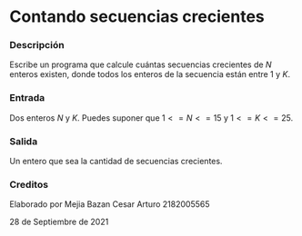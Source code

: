 # Contando secuencias crecientes

### Descripción

Escribe un programa que calcule cuántas secuencias crecientes de $N$ enteros existen, donde todos los enteros de la secuencia están entre $1$ y $K$.

### Entrada

Dos enteros $N$ y $K$. Puedes suponer que $1<=N<=15$ y $1<=K<=25$.

### Salida

Un entero que sea la cantidad de secuencias crecientes.

### Creditos

Elaborado por Mejia Bazan Cesar Arturo 2182005565

28 de Septiembre de 2021
